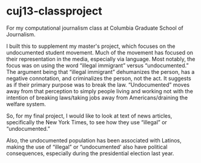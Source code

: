 # cuj13-classproject
For my computational journalism class at Columbia Graduate School of Journalism.

I built this to supplement my master's project, which focuses on the undocumented student movement. Much of the movement has focused on their representation in the media, especially via language. Most notably, the focus was on using the word “illegal immigrant” versus “undocumented.” The argument being that “illegal immigrant” dehumanizes the person, has a negative connotation, and criminalizes the person, not the act. It suggests as if their primary purpose was to break the law. “Undocumented” moves away from that perception to simply people living and working not with the intention of breaking laws/taking jobs away from Americans/draining the welfare system. 

So, for my final project, I would like to look at text of news articles, specifically the New York Times, to see how they use “illegal” or “undocumented.” 

Also, the undocumented population has been associated with Latinos, making the use of “illegal” or “undocumented’ also have political consequences, especially during the presidential election last year. 
